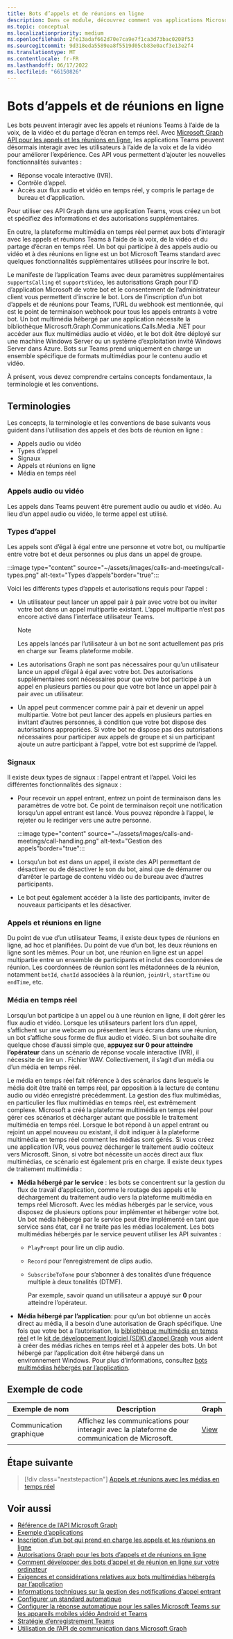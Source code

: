 ```yaml
---
title: Bots d’appels et de réunions en ligne
description: Dans ce module, découvrez comment vos applications Microsoft Teams peuvent interagir avec les utilisateurs à l’aide de la voix et de la vidéo à l’aide des API Microsoft Graph pour les appels et les réunions en ligne, et découvrez les flux multimédias en temps réel.
ms.topic: conceptual
ms.localizationpriority: medium
ms.openlocfilehash: 2fe13adaf662d70e7ca9e7f1ca3d73bac0208f53
ms.sourcegitcommit: 9d318eda5589ea8f5519d05cb83e0acf3e13e2f4
ms.translationtype: MT
ms.contentlocale: fr-FR
ms.lasthandoff: 06/17/2022
ms.locfileid: "66150826"
---
```

# <a name="calls-and-online-meetings-bots"></a>Bots d’appels et de réunions en ligne

Les bots peuvent interagir avec les appels et réunions Teams à l’aide de la voix, de la vidéo et du partage d’écran en temps réel. Avec [Microsoft Graph API pour les appels et les réunions en ligne](/graph/api/resources/communications-api-overview?view=graph-rest-beta&preserve-view=true), les applications Teams peuvent désormais interagir avec les utilisateurs à l’aide de la voix et de la vidéo pour améliorer l’expérience. Ces API vous permettent d’ajouter les nouvelles fonctionnalités suivantes :

* Réponse vocale interactive (IVR).
* Contrôle d’appel.
* Accès aux flux audio et vidéo en temps réel, y compris le partage de bureau et d’application.

Pour utiliser ces API Graph dans une application Teams, vous créez un bot et spécifiez des informations et des autorisations supplémentaires.

En outre, la plateforme multimédia en temps réel permet aux bots d’interagir avec les appels et réunions Teams à l’aide de la voix, de la vidéo et du partage d’écran en temps réel. Un bot qui participe à des appels audio ou vidéo et à des réunions en ligne est un bot Microsoft Teams standard avec quelques fonctionnalités supplémentaires utilisées pour inscrire le bot.

Le manifeste de l’application Teams avec deux paramètres supplémentaires `supportsCalling` et `supportsVideo`, les autorisations Graph pour l’ID d’application Microsoft de votre bot et le consentement de l’administrateur client vous permettent d’inscrire le bot. Lors de l’inscription d’un bot d’appels et de réunions pour Teams, l’URL du webhook est mentionnée, qui est le point de terminaison webhook pour tous les appels entrants à votre bot. Un bot multimédia hébergé par une application nécessite la bibliothèque Microsoft.Graph.Communications.Calls.Media .NET pour accéder aux flux multimédias audio et vidéo, et le bot doit être déployé sur une machine Windows Server ou un système d’exploitation invité Windows Server dans Azure. Bots sur Teams prend uniquement en charge un ensemble spécifique de formats multimédias pour le contenu audio et vidéo.

À présent, vous devez comprendre certains concepts fondamentaux, la terminologie et les conventions.

## <a name="terminologies"></a>Terminologies

Les concepts, la terminologie et les conventions de base suivants vous guident dans l’utilisation des appels et des bots de réunion en ligne :

* Appels audio ou vidéo
* Types d’appel
* Signaux
* Appels et réunions en ligne
* Média en temps réel

### <a name="audio-or-video-calls"></a>Appels audio ou vidéo

Les appels dans Teams peuvent être purement audio ou audio et vidéo. Au lieu d’un appel audio ou vidéo, le terme appel est utilisé.

### <a name="call-types"></a>Types d’appel

Les appels sont d’égal à égal entre une personne et votre bot, ou multipartie entre votre bot et deux personnes ou plus dans un appel de groupe.

:::image type="content" source="~/assets/images/calls-and-meetings/call-types.png" alt-text="Types d’appels"border="true":::

Voici les différents types d’appels et autorisations requis pour l’appel :

* Un utilisateur peut lancer un appel pair à pair avec votre bot ou inviter votre bot dans un appel multipartie existant. L’appel multipartie n’est pas encore activé dans l’interface utilisateur Teams.

    > [!NOTE]
    > Les appels lancés par l’utilisateur à un bot ne sont actuellement pas pris en charge sur Teams plateforme mobile.

* Les autorisations Graph ne sont pas nécessaires pour qu’un utilisateur lance un appel d’égal à égal avec votre bot. Des autorisations supplémentaires sont nécessaires pour que votre bot participe à un appel en plusieurs parties ou pour que votre bot lance un appel pair à pair avec un utilisateur.
* Un appel peut commencer comme pair à pair et devenir un appel multipartie. Votre bot peut lancer des appels en plusieurs parties en invitant d’autres personnes, à condition que votre bot dispose des autorisations appropriées. Si votre bot ne dispose pas des autorisations nécessaires pour participer aux appels de groupe et si un participant ajoute un autre participant à l’appel, votre bot est supprimé de l’appel.

### <a name="signals"></a>Signaux

Il existe deux types de signaux : l’appel entrant et l’appel. Voici les différentes fonctionnalités des signaux :

* Pour recevoir un appel entrant, entrez un point de terminaison dans les paramètres de votre bot. Ce point de terminaison reçoit une notification lorsqu’un appel entrant est lancé. Vous pouvez répondre à l’appel, le rejeter ou le rediriger vers une autre personne.

     :::image type="content" source="~/assets/images/calls-and-meetings/call-handling.png" alt-text="Gestion des appels"border="true":::

* Lorsqu’un bot est dans un appel, il existe des API permettant de désactiver ou de désactiver le son du bot, ainsi que de démarrer ou d’arrêter le partage de contenu vidéo ou de bureau avec d’autres participants.
* Le bot peut également accéder à la liste des participants, inviter de nouveaux participants et les désactiver.

### <a name="calls-and-online-meetings"></a>Appels et réunions en ligne

Du point de vue d’un utilisateur Teams, il existe deux types de réunions en ligne, ad hoc et planifiées. Du point de vue d’un bot, les deux réunions en ligne sont les mêmes. Pour un bot, une réunion en ligne est un appel multipartie entre un ensemble de participants et inclut des coordonnées de réunion. Les coordonnées de réunion sont les métadonnées de la réunion, notamment `botId`, `chatId` associées à la réunion, `joinUrl`, `startTime` ou `endTime`, etc.

### <a name="real-time-media"></a>Média en temps réel

Lorsqu’un bot participe à un appel ou à une réunion en ligne, il doit gérer les flux audio et vidéo. Lorsque les utilisateurs parlent lors d’un appel, s’affichent sur une webcam ou présentent leurs écrans dans une réunion, un bot s’affiche sous forme de flux audio et vidéo. Si un bot souhaite dire quelque chose d’aussi simple que, **appuyez sur 0 pour atteindre l’opérateur** dans un scénario de réponse vocale interactive (IVR), il nécessite de lire un . Fichier WAV. Collectivement, il s’agit d’un média ou d’un média en temps réel.

Le média en temps réel fait référence à des scénarios dans lesquels le média doit être traité en temps réel, par opposition à la lecture de contenu audio ou vidéo enregistré précédemment. La gestion des flux multimédias, en particulier les flux multimédias en temps réel, est extrêmement complexe. Microsoft a créé la plateforme multimédia en temps réel pour gérer ces scénarios et décharger autant que possible le traitement multimédia en temps réel. Lorsque le bot répond à un appel entrant ou rejoint un appel nouveau ou existant, il doit indiquer à la plateforme multimédia en temps réel comment les médias sont gérés. Si vous créez une application IVR, vous pouvez décharger le traitement audio coûteux vers Microsoft. Sinon, si votre bot nécessite un accès direct aux flux multimédias, ce scénario est également pris en charge. Il existe deux types de traitement multimédia :

* **Média hébergé par le service** : les bots se concentrent sur la gestion du flux de travail d’application, comme le routage des appels et le déchargement du traitement audio vers la plateforme multimédia en temps réel Microsoft. Avec les médias hébergés par le service, vous disposez de plusieurs options pour implémenter et héberger votre bot. Un bot média hébergé par le service peut être implémenté en tant que service sans état, car il ne traite pas les médias localement. Les bots multimédias hébergés par le service peuvent utiliser les API suivantes :

  * `PlayPrompt` pour lire un clip audio.
  * `Record` pour l’enregistrement de clips audio.
  * `SubscribeToTone` pour s’abonner à des tonalités d’une fréquence multiple à deux tonalités (DTMF).

    Par exemple, savoir quand un utilisateur a appuyé sur **0** pour atteindre l’opérateur.

* **Média hébergé par l’application**: pour qu’un bot obtienne un accès direct au média, il a besoin d’une autorisation de Graph spécifique. Une fois que votre bot a l’autorisation, la [bibliothèque multimédia en temps réel](https://www.nuget.org/packages/Microsoft.Graph.Communications.Calls.Media/) et le [kit de développement logiciel (SDK) d’appel Graph](https://microsoftgraph.github.io/microsoft-graph-comms-samples/docs/articles/index.html#graph-calling-sdk-and-stateful-client-builder) vous aident à créer des médias riches en temps réel et à appeler des bots. Un bot hébergé par l’application doit être hébergé dans un environnement Windows. Pour plus d’informations, consultez [bots multimédias hébergés par l’application](./requirements-considerations-application-hosted-media-bots.md).

## <a name="code-sample"></a>Exemple de code

| **Exemple de nom** | **Description** | **Graph** |
|---------------|----------|--------|
| Communication graphique | Affichez les communications pour interagir avec la plateforme de communication de Microsoft. | [View](https://github.com/microsoftgraph/microsoft-graph-comms-samples) |

## <a name="next-step"></a>Étape suivante

> [!div class="nextstepaction"]
> [Appels et réunions avec les médias en temps réel](~/bots/calls-and-meetings/real-time-media-concepts.md)

## <a name="see-also"></a>Voir aussi

* [Référence de l’API Microsoft Graph](/graph/api/resources/communications-api-overview?view=graph-rest-beta&preserve-view=true)
* [Exemple d’applications](https://github.com/microsoftgraph/microsoft-graph-comms-samples)
* [Inscription d’un bot qui prend en charge les appels et les réunions en ligne](./registering-calling-bot.md)
* [Autorisations Graph pour les bots d’appels et de réunions en ligne](./registering-calling-bot.md#add-graph-permissions)
* [Comment développer des bots d’appel et de réunion en ligne sur votre ordinateur](./debugging-local-testing-calling-meeting-bots.md)
* [Exigences et considérations relatives aux bots multimédias hébergés par l’application](./requirements-considerations-application-hosted-media-bots.md)
* [Informations techniques sur la gestion des notifications d’appel entrant](./call-notifications.md)
* [Configurer un standard automatique](/microsoftteams/create-a-phone-system-auto-attendant)
* [Configurer la réponse automatique pour les salles Microsoft Teams sur les appareils mobiles vidéo Android et Teams](/microsoftteams/set-up-auto-answer-on-teams-android)
* [Stratégie d’enregistrement Teams](/MicrosoftTeams/teams-recording-policy)
* [Utilisation de l’API de communication dans Microsoft Graph](/graph/api/resources/communications-api-overview?view=graph-rest-beta&preserve-view=true)
